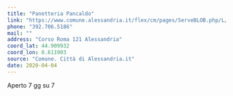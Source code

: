 ```yaml
---
title: "Panetteria Pancaldo"
link: "https://www.comune.alessandria.it/flex/cm/pages/ServeBLOB.php/L/IT/IDPagina/2069"
phone: "392.706.5186"
mail: ""
address: "Corso Roma 121 Alessandria"
coord_lat: 44.909932
coord_lon: 8.611903 
source: "Comune. Città di Alessandria.it"
date: 2020-04-04
---
```


Aperto 7 gg su 7
